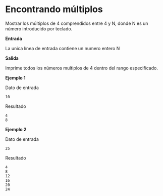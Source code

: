 # Encontrando múltiplos
Mostrar los múltiplos de 4 comprendidos entre 4 y N, donde N es un número introducido por teclado.

**Entrada**

La unica línea de entrada contiene un numero entero N

**Salida**

Imprime todos los números multiplos de 4 dentro del rango especificado.

**Ejemplo 1**

Dato de entrada
```
10
```
Resultado
```
4
8
```

**Ejemplo 2**

Dato de entrada
```
25
```
Resultado
```
4
8
12
16
20
24
```